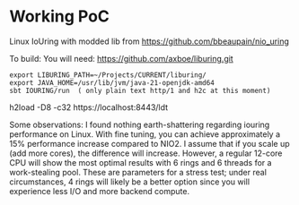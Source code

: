 <h1>Working PoC</h1>

Linux IoUring with modded lib from https://github.com/bbeaupain/nio_uring

To build:
You will need: https://github.com/axboe/liburing.git

```
export LIBURING_PATH=~/Projects/CURRENT/liburing/
export JAVA_HOME=/usr/lib/jvm/java-21-openjdk-amd64
sbt IOURING/run  ( only plain text http/1 and h2c at this moment)
```

h2load  -D8 -c32  https://localhost:8443/ldt

Some observations: I found nothing earth-shattering regarding iouring performance on Linux. With fine tuning, you can achieve approximately a 15% performance increase compared to NIO2. I assume that if you scale up (add more cores), the difference will increase. However, a regular 12-core CPU will show the most optimal results with 6 rings and 6 threads for a work-stealing pool. These are parameters for a stress test; under real circumstances, 4 rings will likely be a better option since you will experience less I/O and more backend compute.
